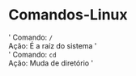 # Comandos-Linux

'
Comando: `/` <br>
Ação: É a raíz do sistema
'
<br>
'
Comando: `cd` <br>
Ação: Muda de diretório
'
<br>
